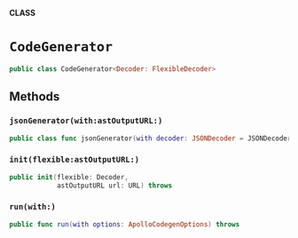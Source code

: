 **CLASS**

# `CodeGenerator`

```swift
public class CodeGenerator<Decoder: FlexibleDecoder>
```

## Methods
### `jsonGenerator(with:astOutputURL:)`

```swift
public class func jsonGenerator(with decoder: JSONDecoder = JSONDecoder(),  astOutputURL url: URL) throws -> CodeGenerator<JSONDecoder>
```

### `init(flexible:astOutputURL:)`

```swift
public init(flexible: Decoder,
            astOutputURL url: URL) throws
```

### `run(with:)`

```swift
public func run(with options: ApolloCodegenOptions) throws
```
